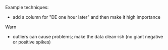 Example techniques:
- add a column for "DE one hour later" and then make it high importance

Warn
- outliers can cause problems; make the data clean-ish (no giant negative or positive spikes)